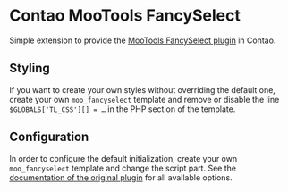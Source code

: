 Contao MooTools FancySelect
===================

Simple extension to provide the [MooTools FancySelect plugin](http://mootools.net/forge/p/fancyselect) in Contao.

## Styling

If you want to create your own styles without overriding the default one, create your own `moo_fancyselect` template and remove or disable the line `$GLOBALS['TL_CSS'][] = …` in the PHP section of the template.

## Configuration

In order to configure the default initialization, create your own `moo_fancyselect` template and change the script part. See the [documentation of the original plugin](http://mootools.net/forge/p/fancyselect) for all available options.